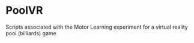 # PoolVR
Scripts associated with the Motor Learning experiment for a virtual reality pool (billiards) game

